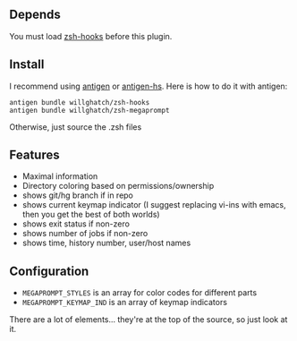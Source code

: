Depends
-------

You must load [zsh-hooks](https://github.com/willghatch/zsh-hooks) before this plugin.

Install
-------

I recommend using [antigen](https://github.com/zsh-users/antigen) or [antigen-hs](https://github.com/Tarrasch/antigen-hs).  Here is how to do it with antigen:

    antigen bundle willghatch/zsh-hooks
    antigen bundle willghatch/zsh-megaprompt

Otherwise, just source the .zsh files

Features
--------

- Maximal information
- Directory coloring based on permissions/ownership
- shows git/hg branch if in repo
- shows current keymap indicator (I suggest replacing vi-ins with emacs, then you get the best of both worlds)
- shows exit status if non-zero
- shows number of jobs if non-zero
- shows time, history number, user/host names

Configuration
-------------

- <code>MEGAPROMPT_STYLES</code> is an array for color codes for different parts
- <code>MEGAPROMPT_KEYMAP_IND</code> is an array of keymap indicators

There are a lot of elements... they're at the top of the source, so just look at it.
